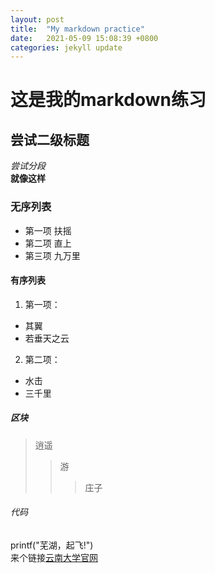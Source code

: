 ```yaml
---
layout: post
title:  "My markdown practice"
date:   2021-05-09 15:08:39 +0800
categories: jekyll update
---
```

# 这是我的markdown练习
## 尝试二级标题
*尝试分段*  
**就像这样**
### 无序列表
* 第一项 扶摇
* 第二项 直上
* 第三项 九万里
#### 有序列表
1. 第一项：
  - 其翼
  - 若垂天之云
2. 第二项：
  - 水击
  - 三千里
##### 区块
> 逍遥
> > 游
> > > 庄子
###### 代码
  printf("芜湖，起飞!")  
来个链接[云南大学官网](www.ynu.edu.cn)